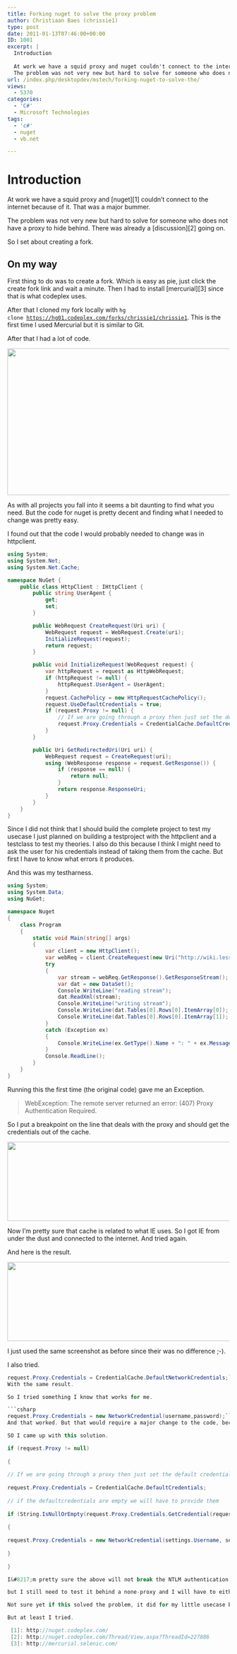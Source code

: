 ```yaml
---
title: Forking nuget to solve the proxy problem
author: Christiaan Baes (chrissie1)
type: post
date: 2011-01-13T07:46:00+00:00
ID: 1001
excerpt: |
  Introduction
  
  At work we have a squid proxy and nuget couldn't connect to the internet because of it. That was a major bummer. 
  The problem was not very new but hard to solve for someone who does not have a proxy to hide behind. There was already a d&hellip;
url: /index.php/desktopdev/mstech/forking-nuget-to-solve-the/
views:
  - 5370
categories:
  - 'C#'
  - Microsoft Technologies
tags:
  - 'c#'
  - nuget
  - vb.net

---
```

# Introduction

At work we have a squid proxy and [nuget][1] couldn&#8217;t connect to the internet because of it. That was a major bummer.
  
The problem was not very new but hard to solve for someone who does not have a proxy to hide behind. There was already a [discussion][2] going on.
  
So I set about creating a fork.

## On my way

First thing to do was to create a fork. Which is easy as pie, just click the create fork link and wait a minute. Then I had to install [mercurial][3] since that is what codeplex uses.

After that I cloned my fork locally with <code class="codespan">hg clone https://hg01.codeplex.com/forks/chrissie1/chrissie1</code>. This is the first time I used Mercurial but it is similar to Git.

After that I had a lot of code.

<div class="image_block">
  <a href="/wp-content/uploads/users/chrissie1/nuget/nuget2.png?mtime=1294864869"><img alt="" src="/wp-content/uploads/users/chrissie1/nuget/nuget2.png?mtime=1294864869" width="774" height="332" /></a>
</div>

As with all projects you fall into it seems a bit daunting to find what you need. But the code for nuget is pretty decent and finding what I needed to change was pretty easy. 

I found out that the code I would probably needed to change was in httpclient.

```csharp
using System;
using System.Net;
using System.Net.Cache;

namespace NuGet {
    public class HttpClient : IHttpClient {
        public string UserAgent {
            get;
            set;
        }

        public WebRequest CreateRequest(Uri uri) {
            WebRequest request = WebRequest.Create(uri);
            InitializeRequest(request);
            return request;
        }

        public void InitializeRequest(WebRequest request) {
            var httpRequest = request as HttpWebRequest;
            if (httpRequest != null) {
                httpRequest.UserAgent = UserAgent;
            }
            request.CachePolicy = new HttpRequestCachePolicy();
            request.UseDefaultCredentials = true;
            if (request.Proxy != null) {
                // If we are going through a proxy then just set the default credentials
                request.Proxy.Credentials = CredentialCache.DefaultCredentials;
            }
        }

        public Uri GetRedirectedUri(Uri uri) {
            WebRequest request = CreateRequest(uri);
            using (WebResponse response = request.GetResponse()) {
                if (response == null) {
                    return null;
                }
                return response.ResponseUri;
            }
        }
    }
}
```
Since I did not think that I should build the complete project to test my usecase I just planned on building a testproject with the httpclient and a testclass to test my theories. I also do this because I think I might need to ask the user for his credentials instead of taking them from the cache. But first I have to know what errors it produces.

And this was my testharness.

```csharp
using System;
using System.Data;
using NuGet;

namespace Nuget
{
    class Program
    {
        static void Main(string[] args)
        {
            var client = new HttpClient();
            var webReq = client.CreateRequest(new Uri("http://wiki.lessthandot.com/index.php/Special:WikiFeeds/rss/newestarticles"));
            try
            {
                var stream = webReq.GetResponse().GetResponseStream();
                var dat = new DataSet();
                Console.WriteLine("reading stream");
                dat.ReadXml(stream);
                Console.WriteLine("writing stream");
                Console.WriteLine(dat.Tables[0].Rows[0].ItemArray[0]);
                Console.WriteLine(dat.Tables[0].Rows[0].ItemArray[1]);
            }
            catch (Exception ex)
            {
                Console.WriteLine(ex.GetType().Name + ": " + ex.Message);
            }
            Console.ReadLine();
        }
    }
}
```
Running this the first time (the original code) gave me an Exception.

> WebException: The remote server returned an error: (407) Proxy Authentication Required.

So I put a breakpoint on the line that deals with the proxy and should get the credentials out of the cache.

<div class="image_block">
  <a href="/wp-content/uploads/users/chrissie1/nuget/nuget3.png?mtime=1294907307"><img alt="" src="/wp-content/uploads/users/chrissie1/nuget/nuget3.png?mtime=1294907307" width="769" height="179" /></a>
</div>

Now I&#8217;m pretty sure that cache is related to what IE uses. So I got IE from under the dust and connected to the internet. And tried again.

And here is the result.

<div class="image_block">
  <a href="/wp-content/uploads/users/chrissie1/nuget/nuget3.png?mtime=1294907307"><img alt="" src="/wp-content/uploads/users/chrissie1/nuget/nuget3.png?mtime=1294907307" width="769" height="179" /></a>
</div>

I just used the same screenshot as before since their was no difference ;-).

I also tried.

```csharp
request.Proxy.Credentials = CredentialCache.DefaultNetworkCredentials;```
With the same result.

So I tried something I know that works for me.

```csharp
request.Proxy.Credentials = new NetworkCredential(username,password);```
And that worked. But that would require a major change to the code, because at some point the system will have to ask for the credentials.

SO I came up with this solution.

if (request.Proxy != null)
  
{
    
// If we are going through a proxy then just set the default credentials
    
request.Proxy.Credentials = CredentialCache.DefaultCredentials;
    
// if the defaultcredentials are empty we will have to provide them
    
if (String.IsNullOrEmpty(request.Proxy.Credentials.GetCredential(request.RequestUri,&#8221;NTLM&#8221;).UserName))
    
{
      
request.Proxy.Credentials = new NetworkCredential(settings.Username, settings.password);
    
}
  
} 

I&#8217;m pretty sure the above will not break the NTLM authentication but I can&#8217;t test.

but I still need to test it behind a none-proxy and I will have to either make it possible to store the username and password in a config file somewhere or to ask for them on connecting. Asking for them would be the more difficult option. Making it a setting somewhere would be eassier.

Not sure yet if this solved the problem, it did for my little usecase but I could have broken everything and I would need to install Moles to write decent tests, but then again I have no idea what an NTML-enabled proxy will return. 

But at least I tried.

 [1]: http://nuget.codeplex.com/
 [2]: http://nuget.codeplex.com/Thread/View.aspx?ThreadId=227886
 [3]: http://mercurial.selenic.com/